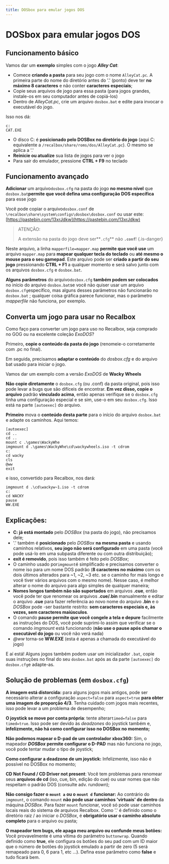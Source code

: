 ```yaml
---
title: DOSbox para emular jogos DOS
---
```


# DOSbox para emular jogos DOS

## Funcionamento básico​ <a id="funcionamento-basico"></a>

Vamos dar um **exemplo** simples com o jogo _**Alley Cat**_:

* Comece **criando a pasta** para seu jogo com o nome `AlleyCat.pc`. A primeira parte do nome do diretório antes do '.' \(ponto\) deve ter **no máximo 8 caracteres** e não conter **caracteres especiais**;
* Copie seus arquivos de jogo para essa pasta \(para jogos grandes, instale-os em seu computador antes de copiá-los\)
* Dentro de _AlleyCat.pc_, crie um arquivo `dosbox.bat` e edite para invocar o executável do jogo.

Isso nos dá:

```text
c: 
CAT.EXE
```

* O disco C: é **posicionado pelo DOSBox no diretório do jogo** \(aqui C: equivalente a `/recalbox/share/roms/dos/AlleyCat.pc`\). O mesmo se aplica a '.'
* **Reinicie ou atualize** sua lista de jogos para ver o jogo
* Para sair do emulador, pressione **CTRL + F9** no teclado

## Funcionamento avançado​ <a id="funcionamento-avancado"></a>

**Adicionar** um arquivo`dosbox.cfg` na pasta do jogo **no mesmo nível** que `dosbox.bat`**permite que você defina uma configuração DOS específica** para esse jogo

Você pode copiar o arquivo`dosbox.conf` de `\recalbox\share\system\configs\dosbox\dosbox.conf` ou usar este: [https://pastebin.com/13xrJdkw](https://pastebin.com/13xrJdkw)​


>ATENÇÃO:
>
>A extensão na pasta do jogo deve ser**`.cfg`** não **`.conf`**!
{.is-danger}

Neste arquivo, a linha `mapperfile=mapper.map` **permite que você use** um arquivo `mapper.map` para **mapear qualquer tecla do teclado** ou **até mesmo o mouse para o seu gamepad**. Este arquivo pode ser **criado a partir do seu jogo** pressionando **CTRL + F1** a qualquer momento e será salvo junto com os arquivos `dosbox.cfg` e `dosbox.bat`.

**Alguns parâmetros** do arquivo`dosbox.cfg` **também podem ser colocados** no início do arquivo `dosbox.bat`se você não quiser usar um arquivo `dosbox.cfg`específico, mas alguns desses parâmetros não funcionarão no `dosbox.bat` ; qualquer coisa gráfica parece funcionar, mas o parâmetro _mapperfile_ não funciona, por exemplo.

## Converta um jogo para usar no Recalbox <a id="converta-um-jogo-para-usar-no-recalbox"></a>

Como faço para converter um jogo para uso no Recalbox, seja comprado no GOG ou na excelente coleção _ExoDOS_?

Primeiro, **copie o conteúdo da pasta do jogo** \(renomeie-o corretamente com .pc no final\).

Em seguida, precisamos **adaptar o conteúdo** do _dosbox.cfg_ e do arquivo bat usado para iniciar o jogo.

Vamos dar um exemplo com a versão _ExoDOS_ de **Wacky Wheels**

**Não copie diretamente** o `dosbox.cfg` \(ou .conf\) da pasta original, pois isso pode levar a bugs que são difíceis de encontrar. **Em vez disso, copie o arquivo** padrão **vinculado acima**, então apenas verifique se o `dosbox.cfg` tinha uma configuração especial e se sim, use-o em seu `dosbox.cfg`. Isso está na parte `[autoexec]` do arquivo.

**Primeiro** mova o **conteúdo desta parte** para o início do arquivo `dosbox.bat` e adapte os caminhos. Aqui temos:

```text
[autoexec] 
cd .. 
cd .. 
mount c .\games\WackyWhe  
imgmount d .\games\WackyWhe\cd\wackywheels.iso -t cdrom 
c: 
cd wacky
cls 
@ww
exit 
```

e isso, convertido para Recalbox, nos dará:

```text
imgmount d .\cd\wackyw~1.iso -t cdrom
c: 
cd WACKY
pause
WW.EXE
```

##  Explicações:​ <a id="explicacoes"></a>

* **C: já está montado** pelo _DOSBox_ \(na pasta do jogo\), não precisamos dele;
* '.' também é **posicionado** pelo _DOSBox_ **na mesma pasta** e usando caminhos relativos, **seu jogo não será configurado** em uma pasta \(você pode usá-lo em uma subpasta diferente ou com outra distribuição\);
* **exit é removido**, pois isso também é feito pelo _DOSBox_;
* O caminho usado por`imgmount`é simplificado e precisamos converter o nome iso para um nome DOS padrão \(**8 caracteres no máximo** com os dois últimos alterados para ~1, ~2, ~3 etc. se o caminho for mais longo e você tiver vários arquivos com o mesmo nome\). Nesse caso, é melhor alterar o nome do arquivo para algo simples de qualquer maneira;
* **Nomes longos também não são suportados** em arquivos **.cue**, então você pode ter que renomear os arquivos **.cue/.bin** manualmente e editar o arquivo **.cue** para fazer referência ao novo nome do arquivo **.bin** e o _DOSBox_ pode -ser bastante restrito: **sem caracteres especiais e, às vezes, sem caracteres maiúsculos**.
* O comando **pause permite que você congele a tela e depure** facilmente as instruções do DOS, você pode suprimi-lo assim que verificar se o comando _imgmount_ está funcionando \(**não use o pause após chamar o executável do jogo** ou você não verá nada\)
* _@ww_ torna-se **WW.EXE** \(esta é apenas a chamada do executável do jogo\)

E aí está! Alguns jogos também podem usar um inicializador `.bat`, copie suas instruções no final do seu `dosbox.bat` após as da parte `[autoexec]` do `dosbox.cfg`e adapte-as.

## Solução de problemas \(em `dosbox.cfg`\)​ <a id="solucao-de-problemas-em-dosbox-cfg"></a>

**A imagem está distorcida:** para alguns jogos mais antigos, pode ser necessário alterar a configuração `aspect=false` para `aspect=true` **para obter uma imagem de proporção 4/3**. Tenha cuidado com jogos mais recentes, isso pode levar a um problema de desempenho;

**O joystick se move por conta própria**: tente alterar`timed=false` para `timed=true`. Isso pode ser devido às _deadzones_ do joystick também e, **infelizmente, não há como configurar isso no DOSBox no momento;**

**Não podemos mapear o D-pad de um controlador xbox360:** Sim, o mapeador _**DOSBox**_ **permite configurar o D-PAD** mas não funciona no jogo, você pode tentar mudar o tipo de joystick;

**Como configurar a deadzone de um joystick:** Infelizmente, isso não é possível no DOSBox no momento;

**CD Not Found / CD Driver not present**: Você tem problemas para renomear seus **arquivos de cd** \(iso, cue, bin, edição do cue\) ou usar nomes que não respeitam o padrão DOS \(consulte adv. rundown\);

**Não consigo fazer o** **`mount a`** **ou o** **`mount d`** **funcionar:** Ao contrário do `imgmount`, o comando `mount` **não pode usar caminhos 'virtuais' de dentro** da máquina _DOSBox_. Para fazer `mount` funcionar, você só pode usar caminhos locais reais do sistema de arquivos Recalbox. Como '.' é definido como o diretório raiz / ao iniciar o _DOSBox_, é **obrigatório usar o caminho absoluto completo** para o arquivo ou pasta;

**O mapeador tem bugs, ele apaga meu arquivo ou confunde meus botões:** Você provavelmente é uma vítima do parâmetro `buttonwrap`. Quando definido como **true**, ele configura os botões do seu pad com um ID maior que o número de botões do joystick emulado a partir de zero \(5 será remapeado para 0, 6 para 1, etc ...\). Defina esse parâmetro como **false** e tudo ficará bem.

​

